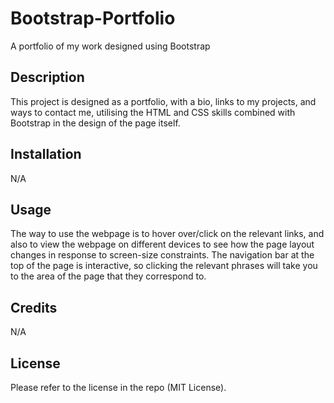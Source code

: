 # Bootstrap-Portfolio
A portfolio of my work designed using Bootstrap

## Description

This project is designed as a portfolio, with a bio, links to my projects, and ways to contact me, utilising the HTML and CSS skills combined with Bootstrap in the design of the page itself.

## Installation

N/A

## Usage

The way to use the webpage is to hover over/click on the relevant links, and also to view the webpage on different devices to see how the page layout changes in response to screen-size constraints.
The navigation bar at the top of the page is interactive, so clicking the relevant phrases will take you to the area of the page that they correspond to.  

## Credits

N/A

## License

Please refer to the license in the repo (MIT License).
